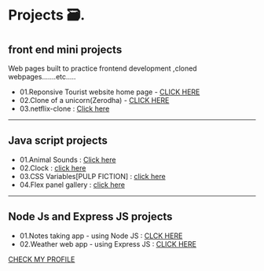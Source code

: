 # Projects 🗃️.                

## front end mini projects
Web pages built to practice frontend development ,cloned webpages.......etc.....

- 01.Reponsive Tourist website home page - [CLICK HERE](https://mini-project-01-eight.vercel.app/)
- 02.Clone of a unicorn(Zerodha) - [CLICK HERE](https://clone-of-a-unicorn-26xeiyftr-anudeep313.vercel.app/)
- 03.netflix-clone : [Click here](https://webdev-practice-project-netflix-clone.vercel.app/)


---

## Java script projects 

- 01.Animal Sounds : [Click here](https://anudeep-313.github.io/JS30/01.Animal%20sounds/index.html)
- 02.Clock : [click here](https://anudeep-313.github.io/JS30/02.Clock/index.html)
- 03.CSS Variables[PULP FICTION] : [click here](https://anudeep-313.github.io/JS30/03.CSS%20Variables_PULP%20FICTION/index.html)
- 04.Flex panel gallery : [click here](https://anudeep-313.github.io/JS30/05.Flex%20panel%20gallery/index.html)

---

## Node Js and Express JS projects

- 01.Notes taking app - using Node JS : [CLCK HERE](https://github.com/Anudeep-313/notes_taking_app)
- 02.Weather web app - using Express JS : [CLICK HERE](https://weather-web-app-anudeep.herokuapp.com/) 

[CHECK MY PROFILE](https://github.com/Anudeep-313)
